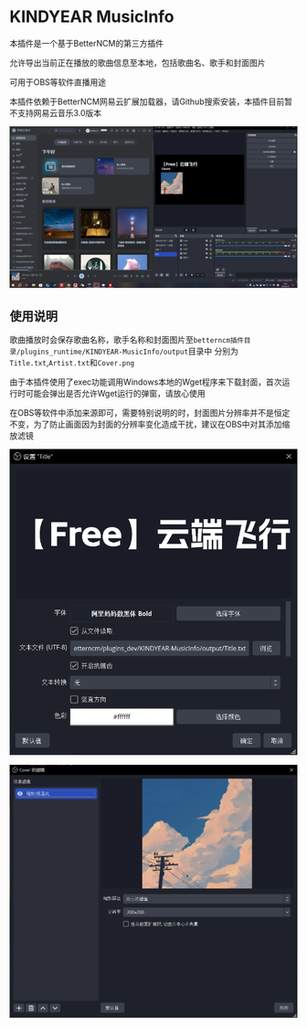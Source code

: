 
# KINDYEAR MusicInfo
本插件是一个基于BetterNCM的第三方插件

允许导出当前正在播放的歌曲信息至本地，包括歌曲名、歌手和封面图片

可用于OBS等软件直播用途

本插件依赖于BetterNCM网易云扩展加载器，请Github搜索安装，本插件目前暂不支持网易云音乐3.0版本

![](https://raw.githubusercontent.com/kindyear/KINDYEAR-MusicInfo/master/docs/20240316134528.png)

## 使用说明

歌曲播放时会保存歌曲名称，歌手名称和封面图片至``betterncm插件目录/plugins_runtime/KINDYEAR-MusicInfo/output``目录中
分别为``Title.txt``,``Artist.txt``和``Cover.png``

由于本插件使用了exec功能调用Windows本地的Wget程序来下载封面，首次运行时可能会弹出是否允许Wget运行的弹窗，请放心使用

在OBS等软件中添加来源即可，需要特别说明的时，封面图片分辨率并不是恒定不变，为了防止画面因为封面的分辨率变化造成干扰，建议在OBS中对其添加缩放滤镜

![image-20240316135138021](https://raw.githubusercontent.com/kindyear/KINDYEAR-MusicInfo/master/docs/image-20240316135138021.png)

![image-20240316135315406](https://raw.githubusercontent.com/kindyear/KINDYEAR-MusicInfo/master/docs/image-20240316135315406.png)





